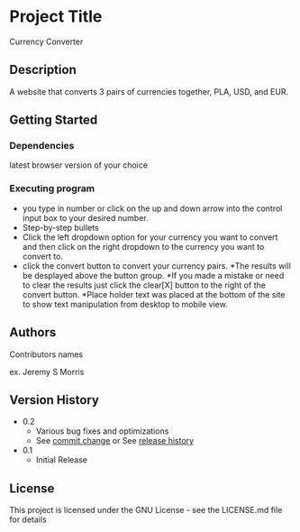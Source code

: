 # Project Title

Currency Converter

## Description

A website that converts 3 pairs of currencies together, PLA, USD, and EUR. 

## Getting Started

### Dependencies

latest browser version of your choice

### Executing program

* you type in number or click on the up and down arrow into the control input box to your desired number.
* Step-by-step bullets
* Click the left dropdown option for your currency you want to convert and then click on the right dropdown to the currency you want to convert to.
* click the convert button to convert your currency pairs.
*The results will be desplayed above the button group.
*If you made a mistake or need to clear the results just click the clear[X] button to the right of the convert button.
*Place holder text was placed at the bottom of the site to show text manipulation from desktop to mobile view.   

## Authors

Contributors names

ex. Jeremy S Morris  

## Version History

* 0.2
    * Various bug fixes and optimizations
    * See [commit change]() or See [release history]()
* 0.1
    * Initial Release

## License

This project is licensed under the GNU License - see the LICENSE.md file for details
